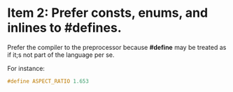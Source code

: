 # Item 2: Prefer consts, enums, and inlines to #defines.

Prefer the compiler to the preprocessor because **#define** may be treated as if it;s not part of the language per se. 

For instance: 
```C++
#define ASPECT_RATIO 1.653
```
